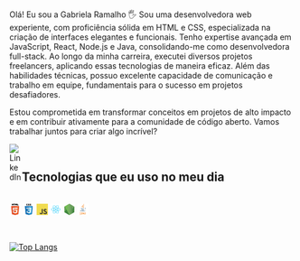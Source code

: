 Olá! Eu sou a Gabriela Ramalho 🖐️
Sou uma desenvolvedora web experiente, com proficiência sólida em HTML e CSS, especializada na criação de interfaces elegantes e funcionais. Tenho expertise avançada em JavaScript, React, Node.js e Java, consolidando-me como desenvolvedora full-stack. Ao longo da minha carreira, executei diversos projetos freelancers, aplicando essas tecnologias de maneira eficaz. Além das habilidades técnicas, possuo excelente capacidade de comunicação e trabalho em equipe, fundamentais para o sucesso em projetos desafiadores.

Estou comprometida em transformar conceitos em projetos de alto impacto e em contribuir ativamente para a comunidade de código aberto. Vamos trabalhar juntos para criar algo incrível?

<a href="https://www.linkedin.com/in/gxbrielaramalho/" target="_blank">
  <img align="left" alt="LinkedIn" width="22px" src="https://cdn.jsdelivr.net/npm/simple-icons@v3/icons/linkedin.svg" />
</a>
<br />

## Tecnologias que eu uso no meu dia
<p align="left">
  <br />
  <code><img height="20" src="https://raw.githubusercontent.com/github/explore/80688e429a7d4ef2fca1e82350fe8e3517d3494d/topics/html/html.png"></code>
  <code><img height="20" src="https://raw.githubusercontent.com/github/explore/80688e429a7d4ef2fca1e82350fe8e3517d3494d/topics/css/css.png"></code>
  <code><img height="20" src="https://raw.githubusercontent.com/github/explore/80688e429a7d4ef2fca1e82350fe8e3517d3494d/topics/javascript/javascript.png"></code>
  <code><img height="20" src="https://raw.githubusercontent.com/github/explore/80688e429a7d4ef2fca1e82350fe8e3517d3494d/topics/react/react.png"></code>
  <code><img height="20" src="https://raw.githubusercontent.com/github/explore/80688e429a7d4ef2fca1e82350fe8e3517d3494d/topics/nodejs/nodejs.png"></code>
  <code><img height="20" src="https://raw.githubusercontent.com/github/explore/80688e429a7d4ef2fca1e82350fe8e3517d3494d/topics/java/java.png"></code>
</p>
<br />

[![Top Langs](https://github-readme-stats.vercel.app/api/top-langs/?username=gxbrielaramalho&layout=compact&show_icons=true&theme=buefy)](https://github.com/gxbrielaramalho/github-readme-stats)

